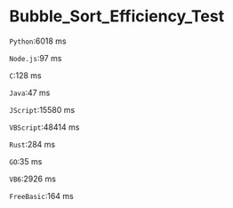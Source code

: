 # Bubble_Sort_Efficiency_Test
`Python`:6018 ms  

`Node.js`:97 ms  

`C`:128 ms  

`Java`:47 ms  

`JScript`:15580 ms  

`VBScript`:48414 ms  

`Rust`:284 ms  

`GO`:35 ms 

`VB6`:2926 ms 

`FreeBasic`:164 ms

[//]: # (``: ms)

